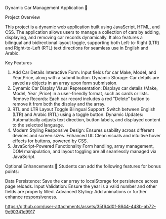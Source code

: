 Dynamic Car Management Application 🚗

Project Overview

This project is a dynamic web application built using JavaScript, HTML, and CSS. The application allows users to manage a collection of cars by adding, displaying, and removing car records dynamically. It also features a bilingual and bidirectional layout toggle, supporting both Left-to-Right (LTR) and Right-to-Left (RTL) text directions for seamless use in English and Arabic.

Key Features
1. Add Car Details
Interactive Form: Input fields for car Make, Model, and Year,Price, along with a submit button.
Dynamic Storage: Car details are saved as objects in an array upon form submission.
2. Dynamic Car Display
Visual Representation: Displays car details (Make, Model, Year ,Price) in a user-friendly format, such as cards or lists.
Remove Records: Each car record includes a red "Delete" button to remove it from both the display and the array.
3. RTL and LTR Layout Toggle
Bilingual Support: Switch between English (LTR) and Arabic (RTL) using a toggle button.
Dynamic Updates: Automatically adjusts text direction, button labels, and displayed content to the selected language.
4. Modern Styling
Responsive Design: Ensures usability across different devices and screen sizes.
Enhanced UI: Clean visuals and intuitive hover effects for buttons, powered by CSS.
5. JavaScript-Powered Functionality
Form handling, array management, DOM manipulation, and layout toggling are all seamlessly managed via JavaScript.

Optional Enhancements 🌟
Students can add the following features for bonus points:

Data Persistence: Save the car array to localStorage for persistence across page reloads.
Input Validation: Ensure the year is a valid number and other fields are properly filled.
Advanced Styling: Add animations or further enhance responsiveness.



https://github.com/user-attachments/assets/35f64d0f-8644-448b-ab72-9c90341c9917


